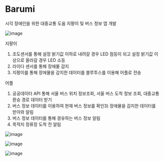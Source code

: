 # Barumi
시각 장애인을 위한 대중교통 도움 지팡이 및 버스 정보 앱 개발

![image](https://github.com/user-attachments/assets/063c3acf-bbf8-40dd-8215-67ce2cdc7882)


지팡이 
1) 조도센서를 통해 설정 밝기값 이하로 내려갈 경우 LED 점등이 되고 설정 밝기값 이상으로 올라갈 경우 LED 소등
2) 라이다 센서를 통해 장애물 감지
3) 지팡이를 통해 장애물을 감지한 데이터를 블루투스를 이용해 어플로 전송

어플
1) 공공데이터 API 통해 서울 버스 위치 정보조회, 서울 버스 도착 정보 조회, 대중교통 환승 경로 데이터 받기
2) 버스 정보 데이터를 이용하여 현재 버스 정보를 확인3) 장애물을 감지한 데이터를 받아와 알림
4) 버스 정보 데이터를 통해 경유하는 버스 정보 알림
5) 목적지 정류장 도착 전 알림


![image](https://github.com/user-attachments/assets/b63fd3c8-c6e0-46c5-8ccb-bc5c060dbb72)



![image](https://github.com/user-attachments/assets/bbda8116-3281-4eb5-ac7c-43d673960b70)


![image](https://github.com/user-attachments/assets/9d14d7ad-946d-4670-a068-90c65b3d96b3)
